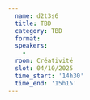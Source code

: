 ```yaml
---
  name: d2t3s6
  title: TBD
  category: TBD
  format: 
  speakers: 
    - 
  room: Créativité
  slot: 04/10/2025
  time_start: '14h30'
  time_end: '15h15'
---
```

